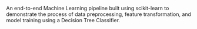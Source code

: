 An end-to-end Machine Learning pipeline built using scikit-learn to demonstrate the process of data preprocessing, feature transformation, and model training using a Decision Tree Classifier.
